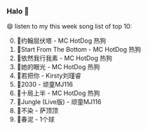 

### Halo 👋

😄 listen to my this week song list of top 10:

0. 🌈约翰屈伏塔 - MC HotDog 热狗
1. 🌈Start From The Bottom - MC HotDog 热狗
2. 🌈依然我行我素 - MC HotDog 热狗
3. 🌈她的眼光 - MC HotDog 热狗
4. 🌈若把你 - Kirsty刘瑾睿
5. 🌈2030 - 顽童MJ116
6. 🌈十局上半 - MC HotDog 热狗
7. 🌈Jungle (Live版) - 顽童MJ116
8. 🌈不染 - 萨顶顶
9. 🌈春泥 - 1个球


